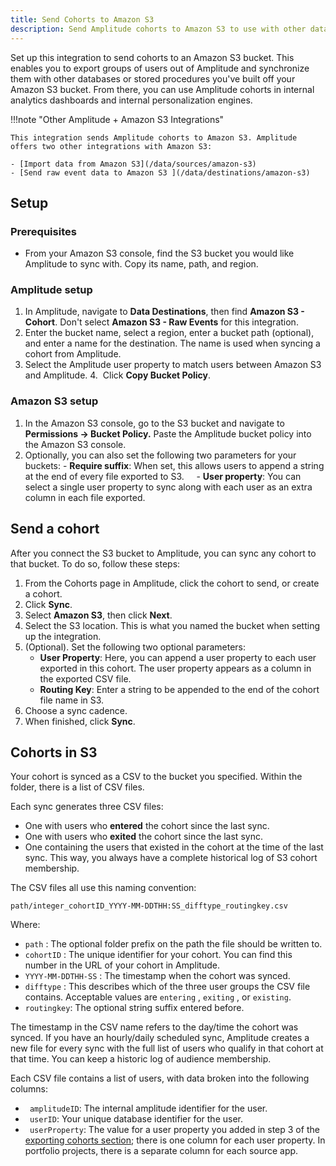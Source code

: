 ```yaml
---
title: Send Cohorts to Amazon S3
description: Send Amplitude cohorts to Amazon S3 to use with other databases and internal analytics.
---
```


Set up this integration to send cohorts to an Amazon S3 bucket. This enables you to export groups of users out of Amplitude and synchronize them with other databases or stored procedures you've built off your Amazon S3 bucket. From there, you can use Amplitude cohorts in internal analytics dashboards and internal personalization engines.

!!!note "Other Amplitude + Amazon S3 Integrations"

    This integration sends Amplitude cohorts to Amazon S3. Amplitude offers two other integrations with Amazon S3: 

    - [Import data from Amazon S3](/data/sources/amazon-s3)
    - [Send raw event data to Amazon S3 ](/data/destinations/amazon-s3)

## Setup

### Prerequisites

- From your Amazon S3 console, find the S3 bucket you would like Amplitude to sync with. Copy its name, path, and region.

### Amplitude setup

1. In Amplitude, navigate to **Data Destinations**, then find **Amazon S3 - Cohort**. Don't select **Amazon S3 - Raw Events** for this integration. 
2. Enter the bucket name, select a region, enter a bucket path (optional), and enter a name for the destination. The name is used when syncing a cohort from Amplitude. 
3. Select the Amplitude user property to match users between Amazon S3 and Amplitude. 
4.  Click **Copy Bucket Policy**. 

### Amazon S3 setup

1. In the Amazon S3 console, go to the S3 bucket and navigate to **Permissions → Bucket Policy.** Paste the Amplitude bucket policy into the Amazon S3 console.
2. Optionally, you can also set the following two parameters for your buckets:
    - **Require suffix**: When set, this allows users to append a string at the end of every file exported to S3.
    - **User property**: You can select a single user property to sync along with each user as an extra column in each file exported.

## Send a cohort

After you connect the S3 bucket to Amplitude, you can sync any cohort to that bucket. To do so, follow these steps:

1. From the Cohorts page in Amplitude, click the cohort to send, or create a cohort.
2. Click **Sync**.
3. Select **Amazon S3**, then click **Next**.
4. Select the S3 location. This is what you named the bucket when setting up the integration.
5. (Optional). Set the following two optional parameters:
      - **User Property**: Here, you can append a user property to each user exported in this cohort. The user property appears as a column in the exported CSV file.
      - **Routing Key**: Enter a string to be appended to the end of the cohort file name in S3.
6. Choose a sync cadence. 
7. When finished, click **Sync**.

## Cohorts in S3

Your cohort is synced as a CSV to the bucket you specified. Within the folder, there is a list of CSV files.

Each sync generates three CSV files: 

- One with users who **entered** the cohort since the last sync.
- One with users who **exited** the cohort since the last sync.
- One containing the users that existed in the cohort at the time of the last sync. This way, you always have a complete historical log of S3 cohort membership.

The CSV files all use this naming convention:

`path/integer_cohortID_YYYY-MM-DDTHH:SS_difftype_routingkey.csv`

Where:

- `path` : The optional folder prefix on the path the file should be written to.
- `cohortID` : The unique identifier for your cohort. You can find this number in the URL of your cohort in Amplitude.
- `YYYY-MM-DDTHH-SS` : The timestamp when the cohort was synced.
- `difftype` : This describes which of the three user groups the CSV file contains. Acceptable values are `entering` , `exiting` , or `existing`.
- `routingkey`: The optional string suffix entered before.

The timestamp in the CSV name refers to the day/time the cohort was synced. If you have an hourly/daily scheduled sync, Amplitude creates a new file for every sync with the full list of users who qualify in that cohort at that time. You can keep a historic log of audience membership.

Each CSV file contains a list of users, with data broken into the following columns:

- ` amplitudeID`: The internal amplitude identifier for the user.
- ` userID`: Your unique database identifier for the user.
- ` userProperty`: The value for a user property you added in step 3 of the [exporting cohorts section](https://help.amplitude.com/hc/en-us/articles/360051952812#h_01EYC3JN2PG1WTH6BK2R597JN2); there is one column for each user property. In portfolio projects, there is a separate column for each source app.